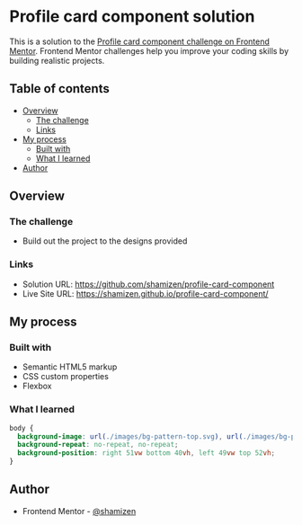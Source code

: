 # Profile card component solution

This is a solution to the [Profile card component challenge on Frontend Mentor](https://www.frontendmentor.io/challenges/profile-card-component-cfArpWshJ). Frontend Mentor challenges help you improve your coding skills by building realistic projects.

## Table of contents

- [Overview](#overview)
  - [The challenge](#the-challenge)
  - [Links](#links)
- [My process](#my-process)
  - [Built with](#built-with)
  - [What I learned](#what-i-learned)
- [Author](#author)

## Overview

### The challenge

- Build out the project to the designs provided

### Links

- Solution URL: https://github.com/shamizen/profile-card-component
- Live Site URL: https://shamizen.github.io/profile-card-component/

## My process

### Built with

- Semantic HTML5 markup
- CSS custom properties
- Flexbox

### What I learned

```css
body {
  background-image: url(./images/bg-pattern-top.svg), url(./images/bg-pattern-bottom.svg);
  background-repeat: no-repeat, no-repeat;
  background-position: right 51vw bottom 40vh, left 49vw top 52vh;
}
```

## Author

- Frontend Mentor - [@shamizen](https://www.frontendmentor.io/profile/shamizen)
